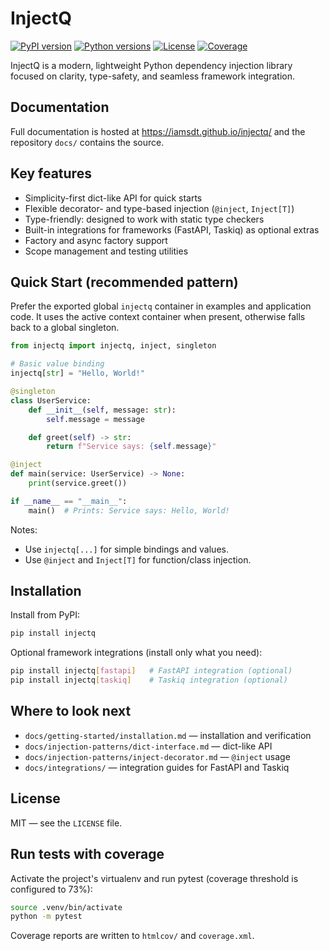# InjectQ
[![PyPI version](https://badge.fury.io/py/injectq.svg)](https://pypi.org/project/injectq/)
[![Python versions](https://img.shields.io/pypi/pyversions/injectq.svg)](https://pypi.org/project/injectq/)
[![License](https://img.shields.io/github/license/Iamsdt/injectq.svg)](https://github.com/Iamsdt/injectq/blob/main/LICENSE)
[![Coverage](https://img.shields.io/badge/coverage-73%25-yellow.svg)](#)


InjectQ is a modern, lightweight Python dependency injection library focused on clarity, type-safety, and seamless framework integration.

## Documentation
Full documentation is hosted at https://iamsdt.github.io/injectq/ and the repository `docs/` contains the source.

## Key features

- Simplicity-first dict-like API for quick starts
- Flexible decorator- and type-based injection (`@inject`, `Inject[T]`)
- Type-friendly: designed to work with static type checkers
- Built-in integrations for frameworks (FastAPI, Taskiq) as optional extras
- Factory and async factory support
- Scope management and testing utilities

## Quick Start (recommended pattern)

Prefer the exported global `injectq` container in examples and application code. It uses the active context container when present, otherwise falls back to a global singleton.

```python
from injectq import injectq, inject, singleton

# Basic value binding
injectq[str] = "Hello, World!"

@singleton
class UserService:
    def __init__(self, message: str):
        self.message = message

    def greet(self) -> str:
        return f"Service says: {self.message}"

@inject
def main(service: UserService) -> None:
    print(service.greet())

if __name__ == "__main__":
    main()  # Prints: Service says: Hello, World!
```

Notes:
- Use `injectq[...]` for simple bindings and values.
- Use `@inject` and `Inject[T]` for function/class injection.

## Installation

Install from PyPI:

```bash
pip install injectq
```

Optional framework integrations (install only what you need):

```bash
pip install injectq[fastapi]   # FastAPI integration (optional)
pip install injectq[taskiq]    # Taskiq integration (optional)
```

## Where to look next

- `docs/getting-started/installation.md` — installation and verification
- `docs/injection-patterns/dict-interface.md` — dict-like API
- `docs/injection-patterns/inject-decorator.md` — `@inject` usage
- `docs/integrations/` — integration guides for FastAPI and Taskiq

## License

MIT — see the `LICENSE` file.

## Run tests with coverage

Activate the project's virtualenv and run pytest (coverage threshold is configured to 73%):

```bash
source .venv/bin/activate
python -m pytest
```

Coverage reports are written to `htmlcov/` and `coverage.xml`.